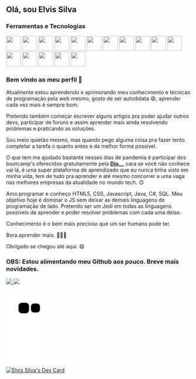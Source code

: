 ## Olá, sou Elvis Silva

### Ferramentas e Tecnologias

<div >
<a href="https://www.kernel.org/doc/html/latest/" target="_blank"><img src="https://cdn.jsdelivr.net/gh/devicons/devicon/icons/linux/linux-original.svg" width="40" height="40"/></a>
<a href="https://www.android.com/" target="_blank"><img src="https://cdn.jsdelivr.net/gh/devicons/devicon/icons/android/android-original.svg" width="40" height="40"/></a>
<a href="https://git-scm.com/" target="_blank"><img src="https://cdn.jsdelivr.net/gh/devicons/devicon/icons/git/git-original.svg" width="40" height="40"/></a>
<a href="https://github.com" target="_blank"><img src="https://cdn.jsdelivr.net/gh/devicons/devicon/icons/github/github-original.svg" width="40" height="40"/></a>
<a href="https://www.java.com/" target="_blank"><img src="https://cdn.jsdelivr.net/gh/devicons/devicon/icons/java/java-original.svg" width="40" height="40"/></a>
<a href="https://getbootstrap.com/" target="_blank"><img src="https://cdn.jsdelivr.net/gh/devicons/devicon/icons/bootstrap/bootstrap-original.svg" width="40" height="40"/></a>
<a href="https://docs.microsoft.com/pt-br/dotnet/csharp/tour-of-csharp/" target="_blank"><img src="https://cdn.jsdelivr.net/gh/devicons/devicon/icons/csharp/csharp-plain.svg" width="40" height="40"/></a>
<a href="https://html.spec.whatwg.org/multipage/" target="_blank"><img src="https://cdn.jsdelivr.net/gh/devicons/devicon/icons/html5/html5-original.svg" width="40" height="40"/></a>
<a href="https://www.w3.org/TR/css3-roadmap/" target="_blank"><img src="https://cdn.jsdelivr.net/gh/devicons/devicon/icons/css3/css3-original.svg" width="40" height="40"/></a>
<a href="https://www.javascript.com/" target="_blank"><img src="https://cdn.jsdelivr.net/gh/devicons/devicon/icons/javascript/javascript-original.svg" width="40" height="40"/></a>
<a href="https://jquery.com/" target="_blank"><img src="https://cdn.jsdelivr.net/gh/devicons/devicon/icons/jquery/jquery-original.svg" width="40" height="40"/></a>
<a href="https://www.typescriptlang.org/" target="_blank"><img src="https://cdn.jsdelivr.net/gh/devicons/devicon/icons/typescript/typescript-original.svg" width="40" height="40"/></a>
<a href="https://www.php.net/" target="_blank"><img src="https://cdn.jsdelivr.net/gh/devicons/devicon/icons/php/php-plain.svg" width="40" height="40"/></a>
<a href="https://nextjs.org/" target="_blank"><img src="https://cdn.jsdelivr.net/gh/devicons/devicon/icons/nextjs/nextjs-original.svg" width="40" height="40"/></a>
<a href="https://code.visualstudio.com/" target="_blank"><img src="https://cdn.jsdelivr.net/gh/devicons/devicon/icons/vscode/vscode-original.svg" width="40" height="40"/></a>
<a href="https://wordpress.com/" target="_blank"><img src="https://cdn.jsdelivr.net/gh/devicons/devicon/icons/wordpress/wordpress-plain.svg" width="40" height="40"/></a>
</div>

### Bem vindo ao meu perfil 👋

Atualmente estou aprendendo e aprimorando meu conhecimento e técnicas de programação pela web mesmo, gosto de ser autodidata 😄, aprender cada vez mais é sempre bom.

Pretendo também começar escrever alguns artigos pra poder ajudar outros devs, participar de foruns e assim aprender mais ainda resolvendo problemas e praticando as soluções.

Sou meio quietão mesmo, mas quando pego alguma coisa pra fazer tento completar a tarefa o quanto antes e da melhor forma possível.

O que tem me ajudado bastante nesses dias de pandemia é participar dos bootcamp's oferecidos gratuitamente pela <a href="https://www.dio.me/"><b>Dio._</b></a>, cara se você não conhece vai lá, é uma super plataforma de aprendizado que eu nunca tinha visto em minha vida, tem de tudo pra aprender e até mesmo concorrer a uma vaga nas melhores empresas da atualidade no mundo tech. 😉

Amo programar e conheço HTML5, CSS, Javascript, Java, C#, SQL. Meu objetivo hoje é dominar o JS sem deixar as demais linguagens de programação de lado. Pretendo ser um Jedi em todas as linguagens possíveis de aprender e poder resolver problemas com cada uma delas.

Conhecimento é o bem mais precioso que um ser humano pode ter.

Bora aprender mais. 🚀🚀🚀

Obrigado se chegou até aqui. 😄

### OBS: Estou alimentando meu Github aos pouco. Breve mais novidades.

<div>
<a href="https://github.com/elvis-silva">
<img height="180em" src="https://github-readme-stats.vercel.app/api/top-langs/?username=elvis-silva&layout=compact&langs_count=7&theme=dracula"/>
<img height="180em" src="https://github-readme-stats.vercel.app/api?username=elvis-silva&show_icons=true&theme=dracula&include_all_commits=true&count_private=true"/></a>
</div>
  
![Snake animation](https://github.com/elvis-silva/elvis-silva/blob/output/github-contribution-grid-snake.svg)

<div>
<a href="https://app.daily.dev/elvissilva" target="_blank"><img height="350em" src="https://api.daily.dev/devcards/f3901acdcf98471e88c2dbe730c4ee60.png?r=k3e" alt="Elvis Silva's Dev Card"/></a>
</div>
  
<!--
**elvis-silva/elvis-silva** is a ✨ _special_ ✨ repository because its `README.md` (this file) appears on your GitHub profile.

Here are some ideas to get you started:

- 🔭 I’m currently working on ...
- 🌱 I’m currently learning ...
- 👯 I’m looking to collaborate on ...
- 🤔 I’m looking for help with ...
- 💬 Ask me about ...
- 📫 How to reach me: ...
- 😄 Pronouns: ...
- ⚡ Fun fact: ...
-->
